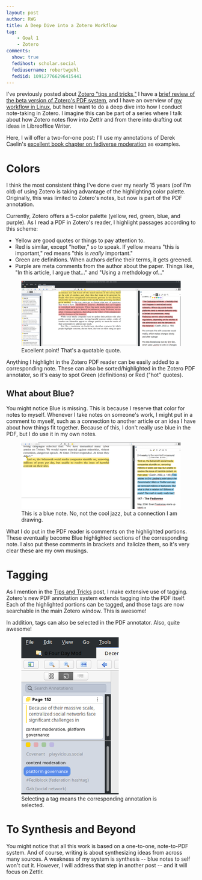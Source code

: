 ```yaml
---
layout: post
author: RWG
title: A Deep Dive into a Zotero Workflow
tag:
    - Goal 1
    - Zotero
comments: 
  show: true
  fedihost: scholar.social
  fediusername: robertwgehl
  fediid: 109127766296415441
---
```


I've previously posted about [Zotero "tips and tricks,"](/2020/12/01/Zotero-Tips-and-Tricks.html) I have a [brief review of the beta version of Zotero's PDF system](/2021/04/02/ZoteroComments.html), and I have an overview of [my workflow in Linux](/2020/12/27/Workflow.html), but here I want to do a deep dive into how I conduct note-taking in Zotero. I imagine this can be part of a series where I talk about how Zotero notes flow into Zettlr and from there into drafting out ideas in Libreoffice Writer.

<!-- more -->

Here, I will offer a two-for-one post: I'll use my annotations of Derek Caelin's [excellent book chapter on fediverse moderation](https://link.springer.com/chapter/10.1007/978-3-030-79072-1_8) as examples.

# Colors
I think the most consistent thing I've done over my nearly 15 years (oof I'm old) of using Zotero is taking advantage of the highlighting color palette. Originally, this was limited to Zotero's notes, but now is part of the PDF annotation.

Currently, Zotero offers a 5-color palette (yellow, red, green, blue, and purple). As I read a PDF in Zotero's reader, I highlight passages according to this scheme:
* Yellow are good quotes or things to pay attention to.
* Red is similar, except "hotter," so to speak. If yellow means "this is important," red means "this is *really* important."
* Green are definitions. When authors define their terms, it gets greened.
* Purple are meta comments from the author about the paper. Things like, "In this article, I argue that..." and "Using a methdology of..."

<figure>
  <img src="/assets/images/caelinQuote1.png" alt="a screenshot of a note being taken in Zotero">
  <figcaption>Excellent point! That's a quotable quote.</figcaption>
</figure>

Anything I highlight in the Zotero PDF reader can be easily added to a corresponding note. These can also be sorted/highlighted in the Zotero PDF annotator, so it's easy to spot Green (definitions) or Red ("hot" quotes).

## What about Blue?
You might notice Blue is missing. This is because I reserve that color for notes to myself. Whenever I take notes on someone's work, I might put in a comment to myself, such as a connection to another article or an idea I have about how things fit together. Because of this, I don't really use blue in the PDF, but I do use it in my own notes.

<figure>
  <img src="/assets/images/bluenote.png" alt="a screenshot of a note being taken in Zotero">
  <figcaption>This is a blue note. No, not the cool jazz, but a connection I am drawing.</figcaption>
</figure>

What I do put in the PDF reader is comments on the highlighted portions. These eventually become Blue highlighted sections of the corresponding note. I also put these comments in brackets and italicize them, so it's very clear these are my own musings.

# Tagging
As I mention in the [Tips and Tricks](2020/12/01/Zotero-Tips-and-Tricks.html) post, I make extensive use of tagging. Zotero's new PDF annotation system extends tagging into the PDF itself. Each of the highlighted portions can be tagged, and those tags are now searchable in the main Zotero window. This is awesome!

In addition, tags can also be selected in the PDF annotator. Also, quite awesome!

<figure>
  <img src="/assets/images/taggedAnnotation.png" alt="a screenshot of a tag being selected in Zotero's PDF reader">
  <figcaption>Selecting a tag means the corresponding annotation is selected.</figcaption>
</figure>

# To Synthesis and Beyond
You might notice that all this work is based on a one-to-one, note-to-PDF system. And of course, writing is about synthesizing ideas from across many sources. A weakness of my system is synthesis -- blue notes to self won't cut it. However, I will address that step in another post -- and it will focus on Zettlr.
